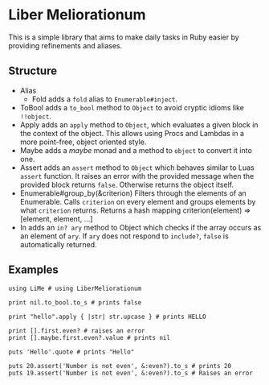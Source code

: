 Liber Meliorationum
================================================================================

This is a simple library that aims to make daily tasks in Ruby easier by providing refinements and aliases.

Structure
--------------------------------------------------------------------------------

- Alias
	- Fold
		adds a `fold` alias to `Enumerable#inject`.
- ToBool
	adds a `to_bool` method to `Object` to avoid cryptic idioms like `!!object`.
- Apply
	adds an `apply` method to `Object`,
  which evaluates a given block in the context of the object.
  This allows using Procs and Lambdas in a more point-free, object oriented style.
- Maybe
	adds a *maybe* monad and a method to `object` to convert it into one.
- Assert
	adds an `assert` method to `Object` which behaves similar to Luas `assert` function.
  It raises an error with the provided message when the provided block returns `false`.
  Otherwise returns the object itself.
- Enumerable#group\_by(&criterion)
  Filters through the elements of an Enumerable. Calls `criterion` on every
  element and groups elements by what `criterion` returns.
  Returns a hash mapping criterion(element) => [element, element, ...]
- In
  adds an `in? ary` method to Object which checks if the array occurs as an
  element of `ary`. If `ary` does not respond to `include?`, `false` is
  automatically returned.

Examples
--------------------------------------------------------------------------------

	using LiMe # using LiberMeliorationum

	print nil.to_bool.to_s # prints false

	print "hello".apply { |str| str.upcase } # prints HELLO

	print [].first.even? # raises an error
	print [].maybe.first.even?.value # prints nil

	puts 'Hello'.quote # prints "Hello"

	puts 20.assert('Number is not even', &:even?).to_s # prints 20
	puts 19.assert('Number is not even', &:even?).to_s # Raises an error
